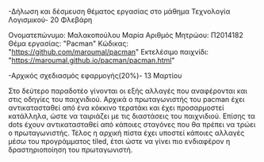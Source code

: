
-Δήλωση και δέσμευση θέματος εργασίας στο μάθημα Τεχνολογία Λογισμικού- 20 Φλεβάρη

Ονοματεπώνυμο: Μαλακοπούλου Μαρία
Αριθμός Μητρώου: Π2014182
Θέμα εργασίας: "Pacman"
Κώδικας: "https://github.com/maroumal/pacman"
Εκτελέσιμο παιχνίδι: "https://maroumal.github.io/pacman/pacman.html"


-Αρχικός σχεδιασμός εφαρμογής(20%)- 13 Μαρτίου

Στο δεύτερο παραδοτέο γίνονται οι εξής αλλαγές που αναφέρονται και στις οδηγίες του παιχνιδιού. Αρχικά ο πρωταγωνιστής του pacman έχει αντικατασταθεί από ένα κόκκινο τερατάκι και έχει προσαρμοστεί κατάλληλα, ώστε να ταιριάζει με τις διαστάσεις του παιχνιδιού. Επίσης τα dots έχουν αντικατασταθεί από κάποιες σταγόνες που θα πρέπει να τρώει ο πρωταγωνιστής. Τέλος η αρχική πίστα έχει υποστεί κάποιες αλλαγές μέσω του προγράμματος tiled, έτσι ώστε να γίνει πιο ενδιαφέρον η δραστηριοποίηση του πρωταγωνιστή.

